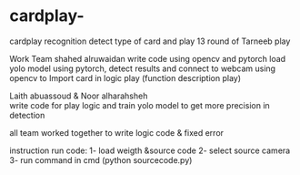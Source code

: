 # cardplay-


cardplay recognition 
detect type of card and play 13 round of Tarneeb play 


Work Team
shahed alruwaidan 
write code using opencv and pytorch
load yolo model using pytorch, detect results and connect to webcam using opencv to 
Import card in logic play (function description play)


Laith abuassoud & Noor alharahsheh  
write code for play logic and train yolo model to get more precision in detection 
 
 
all team worked together  to write  logic code  & fixed error


instruction run code:
1- load weigth &source code 
2- select source camera 
3- run command in cmd (python  sourcecode.py)
